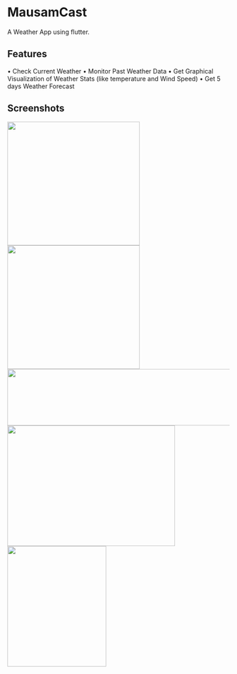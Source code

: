 # MausamCast

A Weather App using flutter.

## Features

•	Check Current Weather
•	Monitor Past Weather Data
•	Get Graphical Visualization of Weather Stats (like temperature and Wind Speed)
•	Get 5 days Weather Forecast

## Screenshots

<img src="https://github.com/Rak002/MausamCast/assets/102357129/4e885f78-3d90-4118-8adc-5f0303fef8a1" width="300" height="280">
<img src="https://github.com/Rak002/MausamCast/assets/102357129/93a8b43c-b8a6-44ce-bbf0-ccbcc2aa8321" width="300" height="280">
<br>
<img src="https://github.com/Rak002/MausamCast/assets/102357129/a9f5373a-903a-4c1c-acf4-166c75bc1579" width="600" height="128">
<br>
<img src="https://github.com/Rak002/MausamCast/assets/102357129/5299c7b4-6fef-4af9-9dde-66d14c2ff28c" width="380" height="273">
<img src="https://github.com/Rak002/MausamCast/assets/102357129/a5dbec82-4e42-4038-9f67-ab3cdeafea5c" width="224" height="273">
<br>
